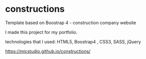 # constructions
Template based on Boostrap 4 - construction company website

I made this project for my portfolio.

technologies that I used: HTML5, Boostrap4 , CSS3, SASS, jQuery

https://micstudio.github.io/constructions/
